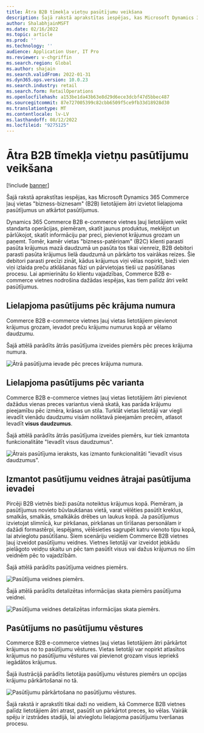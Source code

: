 ```yaml
---
title: Ātra B2B tīmekļa vietņu pasūtījumu veikšana
description: Šajā rakstā aprakstītas iespējas, kas Microsoft Dynamics 365 Commerce ļauj vietas "bizness-biznesam" (B2B) lietotājiem ātri izvietot lielapjoma pasūtījumus un atkārtot pasūtījumus.
author: ShalabhjainMSFT
ms.date: 02/16/2022
ms.topic: article
ms.prod: ''
ms.technology: ''
audience: Application User, IT Pro
ms.reviewer: v-chgriffin
ms.search.region: Global
ms.author: shajain
ms.search.validFrom: 2022-01-31
ms.dyn365.ops.version: 10.0.23
ms.search.industry: retail
ms.search.form: RetailOperations
ms.openlocfilehash: a153be1da43b63e8d29d6ece3dcbf47d5bbec487
ms.sourcegitcommit: 87e727005399c82cbb6509f5ce9fb33d18928d30
ms.translationtype: MT
ms.contentlocale: lv-LV
ms.lasthandoff: 08/12/2022
ms.locfileid: "9275125"
---
```

# <a name="place-b2b-website-orders-quickly"></a>Ātra B2B tīmekļa vietņu pasūtījumu veikšana

[!include [banner](../../includes/banner.md)]

Šajā rakstā aprakstītas iespējas, kas Microsoft Dynamics 365 Commerce ļauj vietas "bizness-biznesam" (B2B) lietotājiem ātri izvietot lielapjoma pasūtījumus un atkārtot pasūtījumus.

Dynamics 365 Commerce B2B e-commerce vietnes ļauj lietotājiem veikt standarta operācijas, piemēram, skatīt jaunus produktus, meklējot un pārlūkojot, skatīt informāciju par preci, pievienot krājumus grozam un paņemt. Tomēr, kamēr vietas "bizness-patēriņam" (B2C) klienti parasti pasūta krājumus mazā daudzumā un pasūta tos tikai vienreiz, B2B debitori parasti pasūta krājumus lielā daudzumā un pārkārto tos vairākas reizes. Šie debitori parasti precīzi zināt, kādus krājumus viņi vēlas nopirkt, bieži vien viņi izlaida preču atklāšanas fāzi un pārvietojas tieši uz pasūtīšanas procesu. Lai apmierinātu šo klientu vajadzības, Commerce B2B e-commerce vietnes nodrošina dažādas iespējas, kas tiem palīdz ātri veikt pasūtījumus.

## <a name="bulk-order-by-item-number"></a>Lielapjoma pasūtījums pēc krājuma numura

Commerce B2B e-commerce vietnes ļauj vietas lietotājiem pievienot krājumus grozam, ievadot preču krājumu numurus kopā ar vēlamo daudzumu.

Šajā attēlā parādīts ātrās pasūtījuma izveides piemērs pēc preces krājuma numura.

![Ātrā pasūtījuma ievade pēc preces krājuma numura.](../media/QuickAddByItem.png)

## <a name="bulk-order-by-variant"></a>Lielapjoma pasūtījums pēc varianta

Commerce B2B e-commerce vietnes ļauj vietas lietotājiem ātri pievienot dažādus vienas preces variantus vienā skatā, kas parāda krājumu pieejamību pēc izmēra, krāsas un stila. Turklāt vietas lietotāji var viegli ievadīt vienādu daudzumu visām noliktavā pieejamām precēm, atlasot Ievadīt **visus daudzumus**.

Šajā attēlā parādīts ātrās pasūtījuma izveides piemērs, kur tiek izmantota funkcionalitāte "Ievadīt visus daudzumus".

![Ātrais pasūtījuma ieraksts, kas izmanto funkcionalitāti "ievadīt visus daudzumus".](../media/MatrixView.png)

## <a name="use-order-templates-for-quick-order-entry"></a>Izmantot pasūtījumu veidnes ātrajai pasūtījuma ievadei

Pircēji B2B vietnēs bieži pasūta noteiktus krājumus kopā. Piemēram, ja pasūtījumus novieto būvlaukšanas vietā, varat vēlēties pasūtīt kreklus, smalkās, smalkās, smalkākās drēbes un laukus kopā. Ja pasūtījumus izvietojat slimnīcā, kur pirkšanas, pirkšanas un tīrīšanas personālam ir dažādi formastērpi, iespējams, vēlēsieties sagrupēt katru vienoto tipu kopā, lai atvieglotu pasūtīšanu. Šiem scenāriju veidiem Commerce B2B vietnes ļauj izveidot pasūtījumu veidnes. Vietnes lietotāji var izveidot jebkādu pielāgoto veidņu skaitu un pēc tam pasūtīt visus vai dažus krājumus no šīm veidnēm pēc to vajadzībām.

Šajā attēlā parādīts pasūtījuma veidnes piemērs.

![Pasūtījuma veidnes piemērs.](../media/OrderTemplateHeader.png)

Šajā attēlā parādīts detalizētas informācijas skata piemērs pasūtījuma veidnei.

![Pasūtījuma veidnes detalizētas informācijas skata piemērs.](../media/OrderTemplateLines.png)

## <a name="reorder-from-order-history"></a>Pasūtījums no pasūtījumu vēstures

Commerce B2B e-commerce vietnes ļauj vietas lietotājiem ātri pārkārtot krājumus no to pasūtījumu vēstures. Vietas lietotāji var nopirkt atlasītos krājumus no pasūtījumu vēstures vai pievienot grozam visus iepriekš iegādātos krājumus.

Šajā ilustrācijā parādīts lietotāja pasūtījumu vēstures piemērs un opcijas krājumu pārkārtošanai no tā.

![Pasūtījumu pārkārtošana no pasūtījumu vēstures.](../media/Reorder.png)

Šajā rakstā ir aprakstīti tikai daži no veidiem, kā Commerce B2B vietnes palīdz lietotājiem ātri atrast, pasūtīt un pārkārtot preces, ko vēlas. Vairāk spēju ir izstrādes stadijā, lai atvieglotu lielapjoma pasūtījumu tveršanas procesu.
